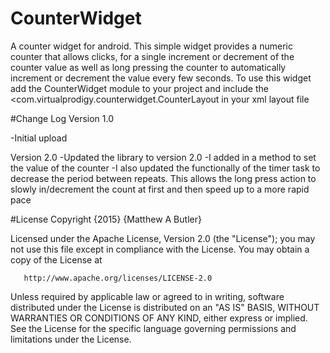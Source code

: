 # CounterWidget
A counter widget for android. This simple widget provides a numeric counter that allows clicks, for a single increment or decrement of the counter value as well as long pressing the counter to automatically increment or decrement the value every few seconds. To use this widget add the CounterWidget module to your project and include the 
<com.virtualprodigy.counterwidget.CounterLayout in your xml layout file

#Change Log
Version 1.0

-Initial upload

Version 2.0
-Updated the library to version 2.0
-I added in a method to set the value of the counter
-I also updated the functionally of the timer task to decrease the period between repeats. This allows the long press action to slowly in/decrement the count at first and then speed up to a more rapid pace

#License
   Copyright {2015} {Matthew A Butler}

   Licensed under the Apache License, Version 2.0 (the "License");
   you may not use this file except in compliance with the License.
   You may obtain a copy of the License at

       http://www.apache.org/licenses/LICENSE-2.0

   Unless required by applicable law or agreed to in writing, software
   distributed under the License is distributed on an "AS IS" BASIS,
   WITHOUT WARRANTIES OR CONDITIONS OF ANY KIND, either express or implied.
   See the License for the specific language governing permissions and
   limitations under the License.
